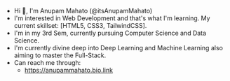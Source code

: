 - Hi 👋, I'm Anupam Mahato (@itsAnupamMahato)
- I'm interested in Web Development and that's what I'm learning. My current skillset: [HTML5, CSS3, TailwindCSS].
- I'm in my 3rd Sem, currently pursuing Computer Science and Data Science.
- I'm currently divine deep into Deep Learning and Machine Learning also aiming to master the Full-Stack.
- Can reach me through:
   - https://anupammahato.bio.link
